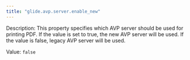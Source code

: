 ```yaml
---
title: "glide.avp.server.enable_new"
---
```


Description: This property specifies which AVP server should be used for printing PDF. 
If the value is set to true, the new AVP server will be used. 
If the value is false, legacy AVP server will be used. 

Value: `false`